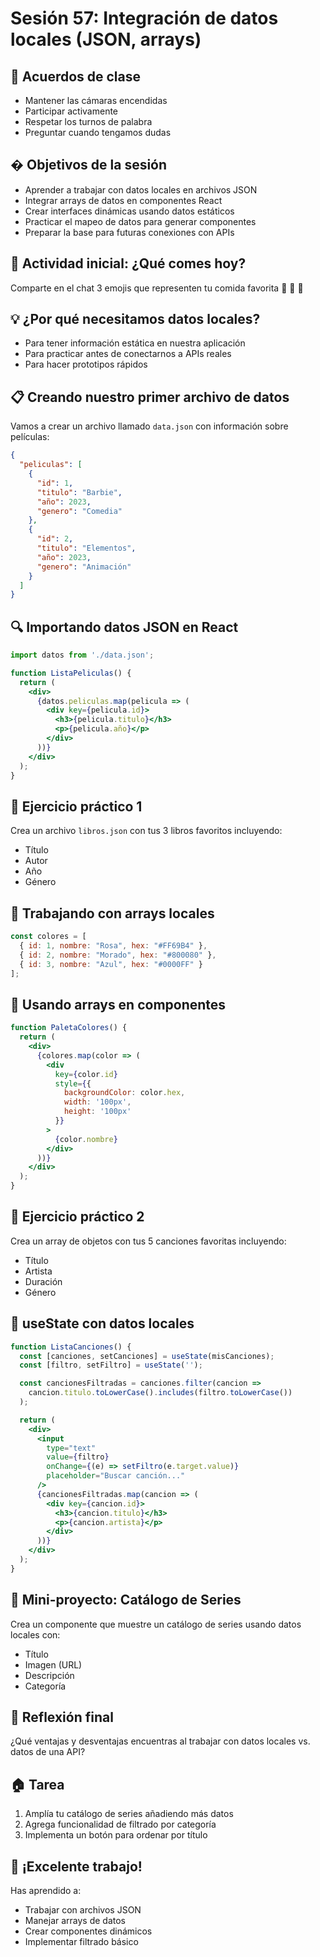 # Sesión 57: Integración de datos locales (JSON, arrays)

## 🤝 Acuerdos de clase
- Mantener las cámaras encendidas
- Participar activamente
- Respetar los turnos de palabra
- Preguntar cuando tengamos dudas

## � Objetivos de la sesión
- Aprender a trabajar con datos locales en archivos JSON
- Integrar arrays de datos en componentes React
- Crear interfaces dinámicas usando datos estáticos
- Practicar el mapeo de datos para generar componentes
- Preparar la base para futuras conexiones con APIs

## 🔄 Actividad inicial: ¿Qué comes hoy?
Comparte en el chat 3 emojis que representen tu comida favorita 🍕 🍣 🥑

## 💡 ¿Por qué necesitamos datos locales?
- Para tener información estática en nuestra aplicación
- Para practicar antes de conectarnos a APIs reales
- Para hacer prototipos rápidos

## 📋 Creando nuestro primer archivo de datos
Vamos a crear un archivo llamado `data.json` con información sobre películas:

```json
{
  "peliculas": [
    {
      "id": 1,
      "titulo": "Barbie",
      "año": 2023,
      "genero": "Comedia"
    },
    {
      "id": 2,
      "titulo": "Elementos",
      "año": 2023,
      "genero": "Animación"
    }
  ]
}
```

## 🔍 Importando datos JSON en React
```jsx
import datos from './data.json';

function ListaPeliculas() {
  return (
    <div>
      {datos.peliculas.map(pelicula => (
        <div key={pelicula.id}>
          <h3>{pelicula.titulo}</h3>
          <p>{pelicula.año}</p>
        </div>
      ))}
    </div>
  );
}
```

## 💪 Ejercicio práctico 1
Crea un archivo `libros.json` con tus 3 libros favoritos incluyendo:
- Título
- Autor
- Año
- Género

## 🎯 Trabajando con arrays locales
```jsx
const colores = [
  { id: 1, nombre: "Rosa", hex: "#FF69B4" },
  { id: 2, nombre: "Morado", hex: "#800080" },
  { id: 3, nombre: "Azul", hex: "#0000FF" }
];
```

## 🎨 Usando arrays en componentes
```jsx
function PaletaColores() {
  return (
    <div>
      {colores.map(color => (
        <div
          key={color.id}
          style={{
            backgroundColor: color.hex,
            width: '100px',
            height: '100px'
          }}
        >
          {color.nombre}
        </div>
      ))}
    </div>
  );
}
```

## 💪 Ejercicio práctico 2
Crea un array de objetos con tus 5 canciones favoritas incluyendo:
- Título
- Artista
- Duración
- Género

## 🔄 useState con datos locales
```jsx
function ListaCanciones() {
  const [canciones, setCanciones] = useState(misCanciones);
  const [filtro, setFiltro] = useState('');

  const cancionesFiltradas = canciones.filter(cancion =>
    cancion.titulo.toLowerCase().includes(filtro.toLowerCase())
  );

  return (
    <div>
      <input
        type="text"
        value={filtro}
        onChange={(e) => setFiltro(e.target.value)}
        placeholder="Buscar canción..."
      />
      {cancionesFiltradas.map(cancion => (
        <div key={cancion.id}>
          <h3>{cancion.titulo}</h3>
          <p>{cancion.artista}</p>
        </div>
      ))}
    </div>
  );
}
```

## 🎯 Mini-proyecto: Catálogo de Series
Crea un componente que muestre un catálogo de series usando datos locales con:
- Título
- Imagen (URL)
- Descripción
- Categoría

## 💭 Reflexión final
¿Qué ventajas y desventajas encuentras al trabajar con datos locales vs. datos de una API?

## 🏠 Tarea
1. Amplía tu catálogo de series añadiendo más datos
2. Agrega funcionalidad de filtrado por categoría
3. Implementa un botón para ordenar por título

## 👏 ¡Excelente trabajo!
Has aprendido a:
- Trabajar con archivos JSON
- Manejar arrays de datos
- Crear componentes dinámicos
- Implementar filtrado básico

